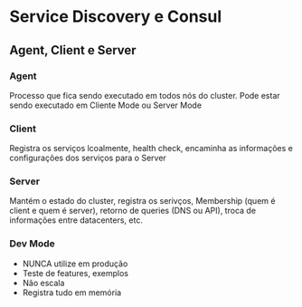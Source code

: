 # Service Discovery e Consul

## Agent, Client e Server

### Agent

Processo que fica sendo executado em todos nós do cluster. Pode estar sendo executado em Cliente Mode ou Server Mode

### Client

Registra os serviços lcoalmente, health check, encaminha as informações e configurações dos serviços para o Server

### Server

Mantém o estado do cluster, registra os serivços, Membership (quem é client e quem é server), retorno de queries (DNS ou API), troca de informações entre datacenters, etc.

### Dev Mode

- NUNCA utilize em produção
- Teste de features, exemplos
- Não escala
- Registra tudo em memória